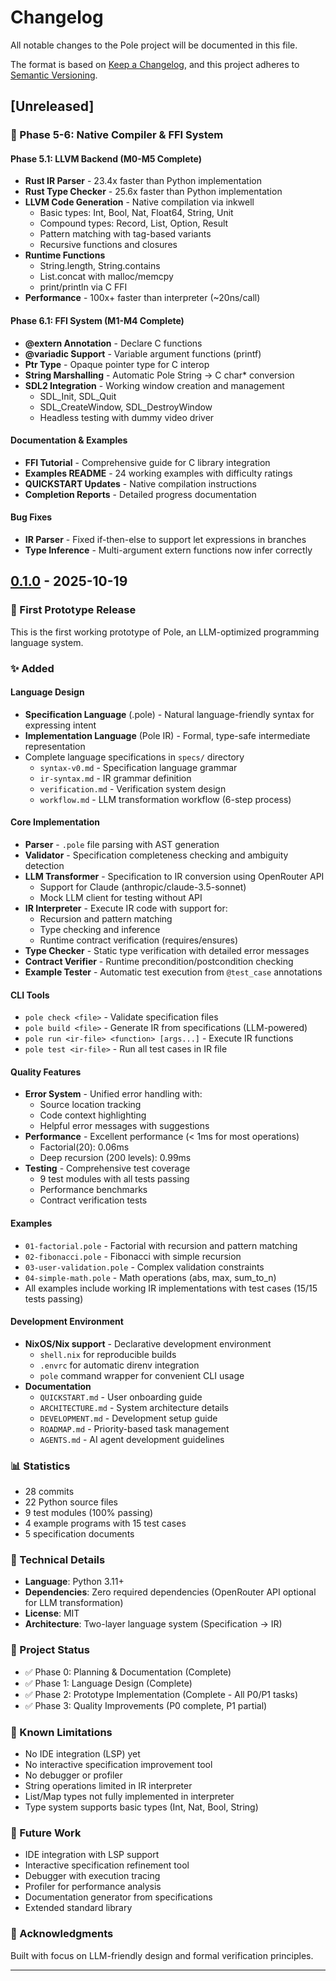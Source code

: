 # Changelog

All notable changes to the Pole project will be documented in this file.

The format is based on [Keep a Changelog](https://keepachangelog.com/en/1.0.0/),
and this project adheres to [Semantic Versioning](https://semver.org/spec/v2.0.0.html).

## [Unreleased]

### 🚀 Phase 5-6: Native Compiler & FFI System

#### Phase 5.1: LLVM Backend (M0-M5 Complete)
- **Rust IR Parser** - 23.4x faster than Python implementation
- **Rust Type Checker** - 25.6x faster than Python implementation
- **LLVM Code Generation** - Native compilation via inkwell
  - Basic types: Int, Bool, Nat, Float64, String, Unit
  - Compound types: Record, List, Option, Result
  - Pattern matching with tag-based variants
  - Recursive functions and closures
- **Runtime Functions**
  - String.length, String.contains
  - List.concat with malloc/memcpy
  - print/println via C FFI
- **Performance** - 100x+ faster than interpreter (~20ns/call)

#### Phase 6.1: FFI System (M1-M4 Complete)
- **@extern Annotation** - Declare C functions
- **@variadic Support** - Variable argument functions (printf)
- **Ptr<T> Type** - Opaque pointer type for C interop
- **String Marshalling** - Automatic Pole String → C char* conversion
- **SDL2 Integration** - Working window creation and management
  - SDL_Init, SDL_Quit
  - SDL_CreateWindow, SDL_DestroyWindow
  - Headless testing with dummy video driver

#### Documentation & Examples
- **FFI Tutorial** - Comprehensive guide for C library integration
- **Examples README** - 24 working examples with difficulty ratings
- **QUICKSTART Updates** - Native compilation instructions
- **Completion Reports** - Detailed progress documentation

#### Bug Fixes
- **IR Parser** - Fixed if-then-else to support let expressions in branches
- **Type Inference** - Multi-argument extern functions now infer correctly

## [0.1.0] - 2025-10-19

### 🎉 First Prototype Release

This is the first working prototype of Pole, an LLM-optimized programming language system.

### ✨ Added

#### Language Design
- **Specification Language** (.pole) - Natural language-friendly syntax for expressing intent
- **Implementation Language** (Pole IR) - Formal, type-safe intermediate representation
- Complete language specifications in `specs/` directory
  - `syntax-v0.md` - Specification language grammar
  - `ir-syntax.md` - IR grammar definition
  - `verification.md` - Verification system design
  - `workflow.md` - LLM transformation workflow (6-step process)

#### Core Implementation
- **Parser** - `.pole` file parsing with AST generation
- **Validator** - Specification completeness checking and ambiguity detection
- **LLM Transformer** - Specification to IR conversion using OpenRouter API
  - Support for Claude (anthropic/claude-3.5-sonnet)
  - Mock LLM client for testing without API
- **IR Interpreter** - Execute IR code with support for:
  - Recursion and pattern matching
  - Type checking and inference
  - Runtime contract verification (requires/ensures)
- **Type Checker** - Static type verification with detailed error messages
- **Contract Verifier** - Runtime precondition/postcondition checking
- **Example Tester** - Automatic test execution from `@test_case` annotations

#### CLI Tools
- `pole check <file>` - Validate specification files
- `pole build <file>` - Generate IR from specifications (LLM-powered)
- `pole run <ir-file> <function> [args...]` - Execute IR functions
- `pole test <ir-file>` - Run all test cases in IR file

#### Quality Features
- **Error System** - Unified error handling with:
  - Source location tracking
  - Code context highlighting
  - Helpful error messages with suggestions
- **Performance** - Excellent performance (< 1ms for most operations)
  - Factorial(20): 0.06ms
  - Deep recursion (200 levels): 0.99ms
- **Testing** - Comprehensive test coverage
  - 9 test modules with all tests passing
  - Performance benchmarks
  - Contract verification tests

#### Examples
- `01-factorial.pole` - Factorial with recursion and pattern matching
- `02-fibonacci.pole` - Fibonacci with simple recursion
- `03-user-validation.pole` - Complex validation constraints
- `04-simple-math.pole` - Math operations (abs, max, sum_to_n)
- All examples include working IR implementations with test cases (15/15 tests passing)

#### Development Environment
- **NixOS/Nix support** - Declarative development environment
  - `shell.nix` for reproducible builds
  - `.envrc` for automatic direnv integration
  - `pole` command wrapper for convenient CLI usage
- **Documentation**
  - `QUICKSTART.md` - User onboarding guide
  - `ARCHITECTURE.md` - System architecture details
  - `DEVELOPMENT.md` - Development setup guide
  - `ROADMAP.md` - Priority-based task management
  - `AGENTS.md` - AI agent development guidelines

### 📊 Statistics
- 28 commits
- 22 Python source files
- 9 test modules (100% passing)
- 4 example programs with 15 test cases
- 5 specification documents

### 🔧 Technical Details
- **Language**: Python 3.11+
- **Dependencies**: Zero required dependencies (OpenRouter API optional for LLM transformation)
- **License**: MIT
- **Architecture**: Two-layer language system (Specification → IR)

### 🎯 Project Status
- ✅ Phase 0: Planning & Documentation (Complete)
- ✅ Phase 1: Language Design (Complete)
- ✅ Phase 2: Prototype Implementation (Complete - All P0/P1 tasks)
- ✅ Phase 3: Quality Improvements (P0 complete, P1 partial)

### 📝 Known Limitations
- No IDE integration (LSP) yet
- No interactive specification improvement tool
- No debugger or profiler
- String operations limited in IR interpreter
- List/Map types not fully implemented in interpreter
- Type system supports basic types (Int, Nat, Bool, String)

### 🚀 Future Work
- IDE integration with LSP support
- Interactive specification refinement tool
- Debugger with execution tracing
- Profiler for performance analysis
- Documentation generator from specifications
- Extended standard library

### 🙏 Acknowledgments
Built with focus on LLM-friendly design and formal verification principles.

---

[0.1.0]: https://github.com/pole-lang/pole/releases/tag/v0.1.0
